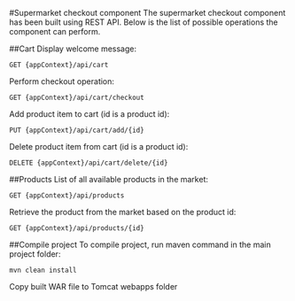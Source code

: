 #Supermarket checkout component
The supermarket checkout component has been built using REST API. Below is the list of possible operations the component can perform.

##Cart
Display welcome message:

`GET {appContext}/api/cart`

Perform checkout operation:

`GET {appContext}/api/cart/checkout`

Add product item to cart (id is a product id):

`PUT {appContext}/api/cart/add/{id}`

Delete product item from cart (id is a product id):

`DELETE {appContext}/api/cart/delete/{id}`

##Products
List of all available products in the market:

`GET {appContext}/api/products`

Retrieve the product from the market based on the product id:

`GET {appContext}/api/products/{id}`

##Compile project
To compile project, run maven command in the main project folder:

`mvn clean install`

Copy built WAR file to Tomcat webapps folder